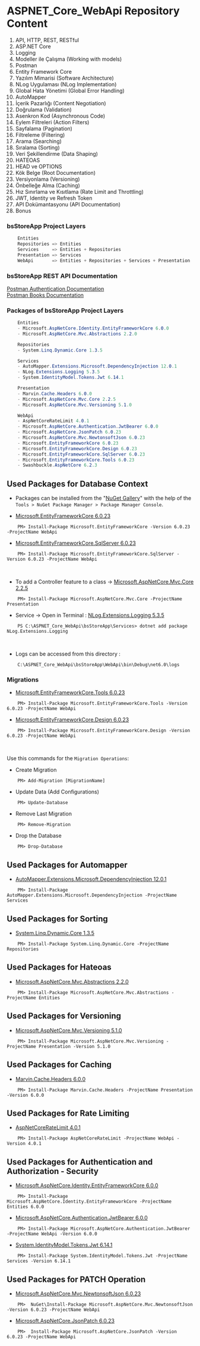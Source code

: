 # ASPNET_Core_WebApi Repository Content
<ol>
    <li>API, HTTP, REST, RESTful</li>
    <li>ASP.NET Core</li>
    <li>Logging</li>
    <li>Modeller ile Çalışma (Working with models)</li>
    <li>Postman</li>
    <li>Entity Framework Core</li>
    <li>Yazılım Mimarisi (Software Architecture)</li>
    <li>NLog Uygulaması (NLog Implementation)</li>
    <li>Global Hata Yönetimi (Global Error Handling)</li>
    <li>AutoMapper</li>
    <li>İçerik Pazarlığı (Content Negotiation)</li>
    <li>Doğrulama (Validation)</li>
    <li>Asenkron Kod (Asynchronous Code)</li>
    <li>Eylem Filtreleri (Action Filters)</li>
    <li>Sayfalama (Pagination)</li>
    <li>Filtreleme (Filtering)</li>
    <li>Arama (Searching)</li>
    <li>Sıralama (Sorting)</li>
    <li>Veri Şekillendirme (Data Shaping)</li>
    <li>HATEOAS</li>
    <li>HEAD ve OPTIONS</li>
    <li>Kök Belge (Root Documentation)</li>
    <li>Versiyonlama (Versioning)</li>
    <li>Önbelleğe Alma (Caching)</li>
    <li>Hız Sınırlama ve Kısıtlama (Rate Limit and Throttling)</li>
    <li>JWT, Identity ve Refresh Token</li>
    <li>API Dokümantasyonu (API Documentation)</li>
    <li>Bonus</li>
</ol>

### bsStoreApp Project Layers
```cs
    Entities
    Repositories => Entities
    Services     => Entities + Repositories
    Presentation => Services
    WebApi       => Entities + Repositories + Services + Presentation
```

### bsStoreApp REST API Documentation
[Postman Authentication Documentation](https://documenter.getpostman.com/view/27907837/2s9YXh4hAJ)
<br/>
[Postman Books Documentation](https://documenter.getpostman.com/view/27907837/2s9YXh4hAH)

### Packages of bsStoreApp Project Layers
```cs
    Entities
    - Microsoft.AspNetCore.Identity.EntityFrameworkCore 6.0.0
    - Microsoft.AspNetCore.Mvc.Abstractions 2.2.0
```
```cs
    Repositories
    - System.Linq.Dynamic.Core 1.3.5
```
```cs
    Services
    - AutoMapper.Extensions.Microsoft.DependencyInjection 12.0.1
    - NLog.Extensions.Logging 5.3.5
    - System.IdentityModel.Tokens.Jwt 6.14.1
```
```cs
    Presentation
    - Marvin.Cache.Headers 6.0.0
    - Microsoft.AspNetCore.Mvc.Core 2.2.5
    - Microsoft.AspNetCore.Mvc.Versioning 5.1.0
```
```cs
    WebApi
    - AspNetCoreRateLimit 4.0.1
    - Microsoft.AspNetCore.Authentication.JwtBearer 6.0.0
    - Microsoft.AspNetCore.JsonPatch 6.0.23
    - Microsoft.AspNetCore.Mvc.NewtonsoftJson 6.0.23
    - Microsoft.EntityFrameworkCore 6.0.23
    - Microsoft.EntityFrameworkCore.Design 6.0.23
    - Microsoft.EntityFrameworkCore.SqlServer 6.0.23
    - Microsoft.EntityFrameworkCore.Tools 6.0.23
    - Swashbuckle.AspNetCore 6.2.3
```

## Used Packages for Database Context

- Packages can be installed from the "[NuGet Gallery](https://www.nuget.org/packages/Microsoft.AspNet.Identity.Core)" with the help of the `Tools > NuGet Package Manager > Package Manager Console`.

- [Microsoft.EntityFrameworkCore 6.0.23](https://www.nuget.org/packages/Microsoft.EntityFrameworkCore)
```
    PM> Install-Package Microsoft.EntityFrameworkCore -Version 6.0.23 -ProjectName WebApi
```
- [Microsoft.EntityFrameworkCore.SqlServer 6.0.23](https://www.nuget.org/packages/Microsoft.EntityFrameworkCore.SqlServer)
```
    PM> Install-Package Microsoft.EntityFrameworkCore.SqlServer -Version 6.0.23 -ProjectName WebApi
```
<br/>

- To add a Controller feature to a class -> [Microsoft.AspNetCore.Mvc.Core 2.2.5](https://www.nuget.org/packages/Microsoft.AspNetCore.Mvc.Core)
```
    PM> Install-Package Microsoft.AspNetCore.Mvc.Core -ProjectName Presentation
```
- Service -> Open in Terminal : [NLog.Extensions.Logging 5.3.5](https://www.nuget.org/packages/NLog.Extensions.Logging/5.3.5)
```
    PS C:\ASPNET_Core_WebApi\bsStoreApp\Services> dotnet add package NLog.Extensions.Logging
```

<br/>

- Logs can be accessed from this directory :
```
    C:\ASPNET_Core_WebApi\bsStoreApp\WebApi\bin\Debug\net6.0\logs
```

### Migrations
- [Microsoft.EntityFrameworkCore.Tools 6.0.23](https://www.nuget.org/packages/Microsoft.EntityFrameworkCore.Tools)
```
    PM> Install-Package Microsoft.EntityFrameworkCore.Tools -Version 6.0.23 -ProjectName WebApi
```
- [Microsoft.EntityFrameworkCore.Design 6.0.23](https://www.nuget.org/packages/Microsoft.EntityFrameworkCore.Design)
```
    PM> Install-Package Microsoft.EntityFrameworkCore.Design -Version 6.0.23 -ProjectName WebApi
```
<br/>

Use this commands for the `Migration Operations`:
- Create Migration
```
    PM> Add-Migration [MigrationName]
```
- Update Data   (Add Configurations)
```
    PM> Update-Database
```
- Remove Last Migration
```
    PM> Remove-Migration
```
- Drop the Database
```
    PM> Drop-Database
```

## Used Packages for Automapper
- [AutoMapper.Extensions.Microsoft.DependencyInjection 12.0.1](https://www.nuget.org/packages/AutoMapper.Extensions.Microsoft.DependencyInjection)
```
    PM> Install-Package AutoMapper.Extensions.Microsoft.DependencyInjection -ProjectName Services
```

## Used Packages for Sorting
- [System.Linq.Dynamic.Core 1.3.5](https://www.nuget.org/packages/System.Linq.Dynamic.Core)
```
    PM> Install-Package System.Linq.Dynamic.Core -ProjectName Repositories
```

## Used Packages for Hateoas
- [Microsoft.AspNetCore.Mvc.Abstractions 2.2.0](https://www.nuget.org/packages/Microsoft.AspNetCore.Mvc.Abstractions)
```
    PM> Install-Package Microsoft.AspNetCore.Mvc.Abstractions -ProjectName Entities
```

## Used Packages for Versioning
- [Microsoft.AspNetCore.Mvc.Versioning 5.1.0](https://www.nuget.org/packages/Microsoft.AspNetCore.Mvc.Versioning)
```
    PM> Install-Package Microsoft.AspNetCore.Mvc.Versioning -ProjectName Presentation -Version 5.1.0
```

## Used Packages for Caching
- [Marvin.Cache.Headers 6.0.0](https://www.nuget.org/packages/Marvin.Cache.Headers)
```
    PM> Install-Package Marvin.Cache.Headers -ProjectName Presentation -Version 6.0.0
```

## Used Packages for Rate Limiting
- [AspNetCoreRateLimit 4.0.1](https://www.nuget.org/packages/AspNetCoreRateLimit)
```
    PM> Install-Package AspNetCoreRateLimit -ProjectName WebApi -Version 4.0.1
```

## Used Packages for Authentication and Authorization - Security
- [Microsoft.AspNetCore.Identity.EntityFrameworkCore 6.0.0](https://www.nuget.org/packages/Microsoft.AspNetCore.Identity.EntityFrameworkCore)
```
    PM> Install-Package Microsoft.AspNetCore.Identity.EntityFrameworkCore -ProjectName Entities 6.0.0
```
- [Microsoft.AspNetCore.Authentication.JwtBearer 6.0.0](https://www.nuget.org/packages/Microsoft.AspNetCore.Authentication.JwtBearer)
```
    PM> Install-Package Microsoft.AspNetCore.Authentication.JwtBearer -ProjectName WebApi -Version 6.0.0
```
- [System.IdentityModel.Tokens.Jwt 6.14.1](https://www.nuget.org/packages/System.IdentityModel.Tokens.Jwt)
```
    PM> Install-Package System.IdentityModel.Tokens.Jwt -ProjectName Services -Version 6.14.1
```

## Used Packages for PATCH Operation
- [Microsoft.AspNetCore.Mvc.NewtonsoftJson 6.0.23](https://www.nuget.org/packages/Microsoft.AspNetCore.Mvc.NewtonsoftJson/7.0.12)
```
    PM>  NuGet\Install-Package Microsoft.AspNetCore.Mvc.NewtonsoftJson -Version 6.0.23 -ProjectName WebApi
```
- [Microsoft.AspNetCore.JsonPatch 6.0.23](https://www.nuget.org/packages/Microsoft.AspNetCore.JsonPatch)
```
    PM>  Install-Package Microsoft.AspNetCore.JsonPatch -Version 6.0.23 -ProjectName WebApi
``` 